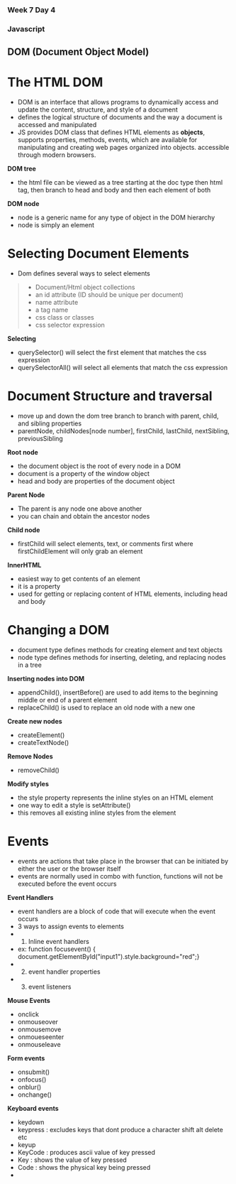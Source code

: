 ### Week 7 Day 4

### Javascript

## DOM (Document Object Model)

# The HTML DOM
 - DOM is an interface that allows programs to dynamically access and update the content, structure, and style of a document
 - defines the logical structure of documents and the way a document is accessed and manipulated
 - JS provides DOM class that defines HTML elements as **objects**, supports properties, methods, events, which are available for manipulating and creating web pages organized into objects. accessible through modern browsers.

**DOM tree**
 - the html file can be viewed as a tree starting at the doc type then html tag, then branch to head and body and then each element of both

**DOM node**
 - node is a generic name for any type of object in the DOM hierarchy
 - node is simply an element

# Selecting Document Elements
 - Dom defines several ways to select elements
>  - Document/Html object collections
>  - an id attribute (ID should be unique per document)
>  - name attribute
>  - a tag name
>  - css class or classes
>  - css selector expression

**Selecting**
 - querySelector() will select the first element that matches the css expression
 - querySelectorAll() will select all elements that match the css expression

# Document Structure and traversal
 - move up and down the dom tree branch to branch with parent, child, and sibling properties
 - parentNode, childNodes[node number], firstChild, lastChild, nextSibling, previousSibling

**Root node**
 - the document object is the root of every node in a DOM
 - document is a property of the window object
 - head and body are properties of the document object

**Parent Node**
 - The parent is any node one above another
 - you can chain and obtain the ancestor nodes

**Child node**
 - firstChild will select elements, text, or comments first where firstChildElement will only grab an element

**InnerHTML**
 - easiest way to get contents of an element
 - it is a property
 - used for getting or replacing content of HTML elements, including head and body

# Changing a DOM
 - document type defines methods for creating element and text objects
 - node type defines methods for inserting, deleting, and replacing nodes in a tree

**Inserting nodes into DOM**
 - appendChild(), insertBefore() are used to add items to the beginning middle or end of a parent element
 - replaceChild() is used to replace an old node with a new one

**Create new nodes**
 - createElement()
 - createTextNode()

**Remove Nodes**
 - removeChild()

**Modify styles**
 - the style property represents the inline styles on an HTML element
 - one way to edit a style is setAttribute()
 - this removes all existing inline styles from the element

# Events
 - events are actions that take place in the browser that can be initiated by either the user or the browser itself
 - events are normally used in combo with function, functions will not be executed before the event occurs

**Event Handlers**
 - event handlers are a block of code that will execute when the event occurs
 - 3 ways to assign events to elements
 - 1. Inline event handlers
 - ex: function focusevent() { document.getElementById("input1").style.background="red";}
 - 2. event handler properties
 - 3. event listeners

**Mouse Events**
 - onclick
 - onmouseover
 - onmousemove
 - onmoueseenter
 - onmouseleave

**Form events**
 - onsubmit()
 - onfocus()
 - onblur()
 - onchange()

**Keyboard events**
 - keydown
 - keypress : excludes keys that dont produce a character shift alt delete etc
 - keyup
 - KeyCode : produces ascii value of key pressed
 - Key : shows the value of key pressed
 - Code : shows the physical key being pressed
 - 


